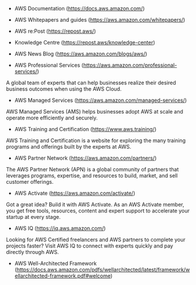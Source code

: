 - AWS Documentation (https://docs.aws.amazon.com/)

- AWS Whitepapers and guides (https://aws.amazon.com/whitepapers/)

- AWS re:Post (https://repost.aws/)

- Knowledge Centre (https://repost.aws/knowledge-center)

- AWS News Blog (https://aws.amazon.com/blogs/aws/)

- AWS Professional Services (https://aws.amazon.com/professional-services/)

A global team of experts that can help businesses realize their desired business outcomes when using the AWS Cloud.
  
- AWS Managed Services (https://aws.amazon.com/managed-services/)

AWS Managed Services (AMS) helps businesses adopt AWS at scale and operate more efficiently and securely.

- AWS Training and Certification (https://www.aws.training/)

AWS Training and Certification is a website for exploring the many training programs and offerings built by the experts at AWS.

- AWS Partner Network (https://aws.amazon.com/partners/)

The AWS Partner Network (APN) is a global community of partners that leverages programs, expertise, and resources to build, market, and sell customer offerings.

- AWS Activate (https://aws.amazon.com/activate/)

Got a great idea? Build it with AWS Activate. As an AWS Activate member, you get free tools, resources, content and expert support to accelerate your startup at every stage. 

- AWS IQ (https://iq.aws.amazon.com/)

Looking for AWS Certified freelancers and AWS partners to complete your projects faster? Visit AWS IQ to connect with experts quickly and pay directly through AWS. 

- AWS Well-Architected Framework (https://docs.aws.amazon.com/pdfs/wellarchitected/latest/framework/wellarchitected-framework.pdf#welcome) 
  

